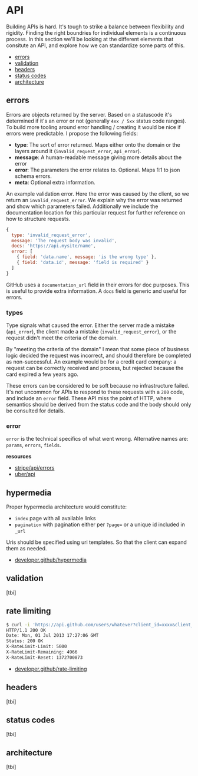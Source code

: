 # API
Building APIs is hard. It's tough to strike a balance between flexibility and
rigidity. Finding the right boundries for individual elements is a continuous
process. In this section we'll be looking at the different elements that
consitute an API, and explore how we can standardize some parts of this.

- [errors](#errors)
- [validation](#validation)
- [headers](#headers)
- [status codes](#status-codes)
- [architecture](#architecture)

## errors
Errors are objects returned by the server. Based on a statuscode it's
determined if it's an error or not (generally `4xx / 5xx` status code ranges).
To build more tooling around error handling / creating it would be nice if
errors were predictable. I propose the following fields:
- __type__: The sort of error returned. Maps either onto the domain or the
  layers around it (`invalid_request_error`, `api_error`).
- __message__: A human-readable message giving more details about the error
- __error__: The parameters the error relates to. Optional. Maps 1:1 to json
  schema errors.
- __meta__: Optional extra information.

An example validation error. Here the error was caused by the client, so we
return an `invalid_request_error`. We explain why the error was returned and
show which parameters failed. Additionally we include the documentation
location for this particular request for further reference on how to structure
requests.
```js
{
  type: 'invalid_request_error',
  message: 'The request body was invalid',
  docs: 'https://api.mysite/name',
  error: [
    { field: 'data.name', message: 'is the wrong type' },
    { field: 'data.id', message: 'field is required' }
  ]
}
```
GitHub uses a `documentation_url` field in their errors for doc purposes. This
is useful to provide extra information. A `docs` field is generic and useful
for errors.

### types
Type signals what caused the error. Either the server made a mistake
(`api_error`), the client made a mistake (`invalid_request_error`), or the
request didn't meet the criteria of the domain.

By "meeting the criteria of the domain" I mean that some piece of business
logic decided the request was incorrect, and should therefore be completed as
non-successful. An example would be for a credit card company: a request can be
correctly received and process, but rejected because the card expired a few
years ago.

These errors can be considered to be soft because no infrastructure failed.
It's not uncommon for APIs to respond to these requests with a `200` code, and
include an `error` field. These API miss the point of HTTP, where semantics
should be derived from the status code and the body should only be consulted
for details.

### error
`error` is the technical specifics of what went wrong. Alternative names are:
`params`, `errors`, `fields`.

__resources__
- [stripe/api/errors](https://stripe.com/docs/api#errors)
- [uber/api](https://developer.uber.com/v1/api-reference/)

## hypermedia
Proper hypermedia architecture would constitute:
- `index` page with all available links
- `pagination` with pagination either per `?page=` or a unique id included in
  `_url`

Uris should be specified using uri templates. So that the client can expand
them as needed.
- [developer.github/hypermedia](https://developer.github.com/v3/#hypermedia)

## validation
[tbi]

## rate limiting
```sh
$ curl -i 'https://api.github.com/users/whatever?client_id=xxxx&client_secret=yyyy'
HTTP/1.1 200 OK
Date: Mon, 01 Jul 2013 17:27:06 GMT
Status: 200 OK
X-RateLimit-Limit: 5000
X-RateLimit-Remaining: 4966
X-RateLimit-Reset: 1372700873
```
- [developer.github/rate-limiting](https://developer.github.com/v3/#rate-limiting)

## headers
[tbi]

## status codes
[tbi]

## architecture
[tbi]
